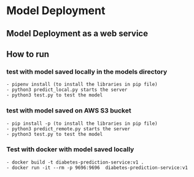 # Model Deployment

## Model Deployment as a web service

## How to run 

### test with model saved locally in the models directory
    - pipenv install (to install the libraries in pip file)
    - python3 predict_local.py starts the server
    - python3 test.py to test the model

### test with model saved on AWS S3 bucket 
    - pip install -p (to install the libraries in pip file)
    - python3 predict_remote.py starts the server
    - python3 test.py to test the model

### Test with docker with model saved locally 
    - docker build -t diabetes-prediction-service:v1 .
    - docker run -it --rm -p 9696:9696  diabetes-prediction-service:v1

